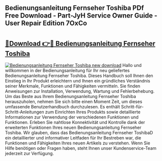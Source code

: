 ## Bedienungsanleitung Fernseher Toshiba PDf Free Download - Part-JyH Service Owner Guide - User Repair Edition 7OxCo

# <h2><a href="http://df5z9uz.blite.top/?on=Bedienungsanleitung+Fernseher+Toshiba">🔗Download 👉🔴 Bedienungsanleitung Fernseher Toshiba</a></h2>

[![Bedienungsanleitung Fernseher Toshiba new download](https://i.imgur.com/lujVjoI.png)](http://df5z9uz.blite.top/?on=Bedienungsanleitung+Fernseher+Toshiba)
Hallo und willkommen in der Bedienungsanleitung für Ihr neu geliefertes Bedienungsanleitung Fernseher Toshiba. Dieses Handbuch soll Ihnen den Einstieg in Ihr Produkt erleichtern und Ihnen ein gründliches Verständnis seiner Merkmale, Funktionen und Fähigkeiten vermitteln. Sie finden Anweisungen zur Installation, Verwendung, Wartung und Fehlerbehebung. Um das Beste aus Ihrem Bedienungsanleitung Fernseher Toshiba herauszuholen, nehmen Sie sich bitte einen Moment Zeit, um dieses umfassende Benutzerhandbuch durchzulesen. Es enthält Schritt-für-Schritt-Anleitungen zum Einrichten Ihres Produkts sowie detaillierte Informationen zur Verwendung der verschiedenen Funktionen und Funktionen. Erleben Sie nahtlose Konnektivität und Kontrolle dank der erweiterten Funktionen Ihres neuen Bedienungsanleitung Fernseher Toshiba. Wir glauben, dass das Bedienungsanleitung Fernseher ToshibaD ein detaillierter und informativer Leitfaden für Ihr Bestreben war, die Funktionen und Fähigkeiten Ihres neuen Artikels zu verstehen. Wenn Sie Hilfe benötigen oder Fragen haben, steht Ihnen unser Kundenservice-Team jederzeit zur Verfügung.
